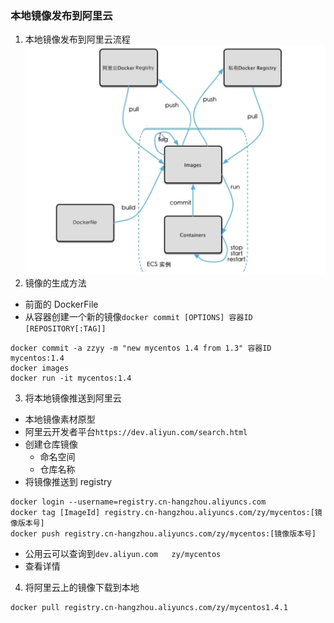 ### 本地镜像发布到阿里云
1. 本地镜像发布到阿里云流程
![本地镜像发布到阿里云的流程.png](./images/本地镜像发布到阿里云的流程.png)
2. 镜像的生成方法
  - 前面的 DockerFile
  - 从容器创建一个新的镜像`docker commit [OPTIONS] 容器ID [REPOSITORY[:TAG]]`
  ```
  docker commit -a zzyy -m "new mycentos 1.4 from 1.3" 容器ID mycentos:1.4
  docker images
  docker run -it mycentos:1.4
  ```
3. 将本地镜像推送到阿里云
  - 本地镜像素材原型
  - 阿里云开发者平台`https://dev.aliyun.com/search.html`
  - 创建仓库镜像
    - 命名空间
    - 仓库名称
  - 将镜像推送到 registry
  ```
  docker login --username=registry.cn-hangzhou.aliyuncs.com
  docker tag [ImageId] registry.cn-hangzhou.aliyuncs.com/zy/mycentos:[镜像版本号]
  docker push registry.cn-hangzhou.aliyuncs.com/zy/mycentos:[镜像版本号]
  ```
  - 公用云可以查询到`dev.aliyun.com   zy/mycentos`
  - 查看详情
4. 将阿里云上的镜像下载到本地
```
docker pull registry.cn-hangzhou.aliyuncs.com/zy/mycentos1.4.1
```